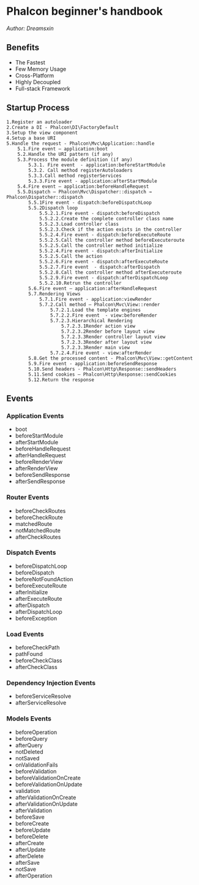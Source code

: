 # Phalcon beginner's handbook

*Author: Dreamsxin*

## Benefits

- The Fastest
- Few Memory Usage
- Cross-Platform
- Highly Decoupled
- Full-stack Framework

## Startup Process

	1.Register an autoloader
	2.Create a DI - Phalcon\DI\FactoryDefault
	3.Setup the view component
	4.Setup a base URI 
	5.Handle the request - Phalcon\Mvc\Application::handle
		5.1.Fire event – application:boot
		5.2.Handle the URI pattern (if any)
		5.3.Process the module definition (if any)
			5.3.1. Fire event  - application:beforeStartModule
			5.3.2. Call method registerAutoloaders
			5.3.3.Call method registerServices
			5.3.3.Fire event - application:afterStartModule
		5.4.Fire event – application:beforeHandleRequest
		5.5.Dispatch – Phalcon\Mvc\Dispatcher::dispatch → Phalcon\Dispatcher::dispatch
			5.5.1Fire event - dispatch:beforeDispatchLoop
			5.5.2Dispatch loop
				5.5.2.1.Fire event - dispatch:beforeDispatch
				5.5.2.2.Create the complete controller class name
				5.5.2.3.Load controller class
				5.5.2.3.Check if the action exists in the controller
				5.5.2.4.Fire event - dispatch:beforeExecuteRoute
				5.5.2.5.Call the controller method beforeExecuteroute
				5.5.2.5.Call the controller method initialize
				5.5.2.4.Fire event - dispatch:afterInitialize
				5.5.2.5.Call the action
				5.5.2.6.Fire event - dispatch:afterExecuteRoute
				5.5.2.7.Fire event  - dispatch:afterDispatch
				5.5.2.8.Call the controller method afterExecuteroute
				5.5.2.9.Fire event - dispatch:afterDispatchLoop
				5.5.2.10.Retrun the controller
			5.6.Fire event – application:afterHandleRequest
			5.7.Rendering Views
				5.7.1.Fire event - application:viewRender
				5.7.2.Call method – Phalcon\Mvc\View::render
					5.7.2.1.Load the template engines
					5.7.2.2.Fire event  - view:beforeRender
					5.7.2.3.Hierarchical Rendering
						5.7.2.3.1Render action view 
						5.7.2.3.2Render before layout view
						5.7.2.3.3Render controller layout view
						5.7.2.3.3Render after layout view
						5.7.2.3.3Render main view
					5.7.2.4.Fire event - view:afterRender
			5.8.Get the processed content - Phalcon\Mvc\View::getContent
			5.9.Fire event - application:beforeSendResponse
			5.10.Send headers - Phalcon\Http\Response::sendHeaders
			5.11.Send cookies – Phalcon\Http\Response::sendCookies
			5.12.Return the response

## Events

### Application Events

- boot
- beforeStartModule
- afterStartModule
- beforeHandleRequest
- afterHandleRequest
- beforeRenderView
- afterRenderView
- beforeSendResponse
- afterSendResponse

### Router Events

- beforeCheckRoutes
- beforeCheckRoute
- matchedRoute
- notMatchedRoute
- afterCheckRoutes

### Dispatch Events

- beforeDispatchLoop
- beforeDispatch
- beforeNotFoundAction
- beforeExecuteRoute
- afterInitialize
- afterExecuteRoute
- afterDispatch
- afterDispatchLoop
- beforeException

### Load Events

- beforeCheckPath
- pathFound
- beforeCheckClass
- afterCheckClass

### Dependency Injection Events

- beforeServiceResolve
- afterServiceResolve

### Models Events

- beforeOperation
- beforeQuery
- afterQuery
- notDeleted
- notSaved
- onValidationFails
- beforeValidation
- beforeValidationOnCreate
- beforeValidationOnUpdate
- validation
- afterValidationOnCreate
- afterValidationOnUpdate
- afterValidation
- beforeSave
- beforeCreate
- beforeUpdate
- beforeDelete
- afterCreate
- afterUpdate
- afterDelete
- afterSave
- notSave
- afterOperation
